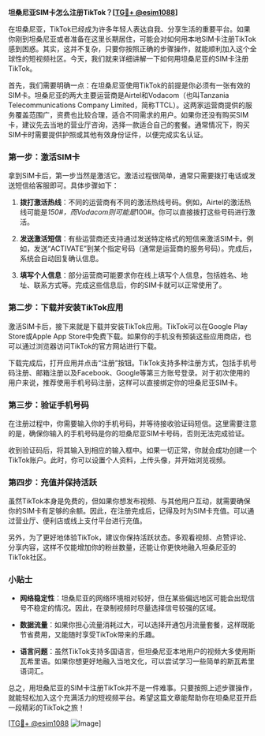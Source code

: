 **坦桑尼亚SIM卡怎么注册TikTok？[[TG💪+ @esim1088](https://t.me/s/esim1088)]**

在坦桑尼亚，TikTok已经成为许多年轻人表达自我、分享生活的重要平台。如果你刚到坦桑尼亚或者准备在这里长期居住，可能会对如何用本地SIM卡注册TikTok感到困惑。其实，这并不复杂，只要你按照正确的步骤操作，就能顺利加入这个全球性的短视频社区。今天，我们就来详细讲解一下如何用坦桑尼亚的SIM卡注册TikTok。

首先，我们需要明确一点：在坦桑尼亚使用TikTok的前提是你必须有一张有效的SIM卡。坦桑尼亚的两大主要运营商是Airtel和Vodacom（也叫Tanzania Telecommunications Company Limited，简称TTCL）。这两家运营商提供的服务覆盖范围广，资费也比较合理，适合不同需求的用户。如果你还没有购买SIM卡，建议先去当地的营业厅咨询，选择一款适合自己的套餐。通常情况下，购买SIM卡时需要提供护照或其他有效身份证件，以便完成实名认证。

### 第一步：激活SIM卡

拿到SIM卡后，第一步当然是激活它。激活过程很简单，通常只需要拨打电话或发送短信给客服即可。具体步骤如下：

1. **拨打激活热线**：不同的运营商有不同的激活热线号码。例如，Airtel的激活热线可能是*150#，而Vodacom则可能是*100#。你可以直接拨打这些号码进行激活。
   
2. **发送激活短信**：有些运营商还支持通过发送特定格式的短信来激活SIM卡。例如，发送“ACTIVATE”到某个指定号码（通常是运营商的服务号码）。完成后，系统会自动回复确认信息。

3. **填写个人信息**：部分运营商可能要求你在线上填写个人信息，包括姓名、地址、联系方式等。完成这些信息后，你的SIM卡就可以正常使用了。

### 第二步：下载并安装TikTok应用

激活SIM卡后，接下来就是下载并安装TikTok应用。TikTok可以在Google Play Store或Apple App Store中免费下载。如果你的手机没有预装这些应用商店，也可以通过浏览器访问TikTok的官方网站进行下载。

下载完成后，打开应用并点击“注册”按钮。TikTok支持多种注册方式，包括手机号码注册、邮箱注册以及Facebook、Google等第三方账号登录。对于初次使用的用户来说，推荐使用手机号码注册，这样可以直接绑定你的坦桑尼亚SIM卡。

### 第三步：验证手机号码

在注册过程中，你需要输入你的手机号码，并等待接收验证码短信。这里需要注意的是，确保你输入的手机号码是你的坦桑尼亚SIM卡号码，否则无法完成验证。

收到验证码后，将其输入到相应的输入框中。如果一切正常，你就会成功创建一个TikTok账户。此时，你可以设置个人资料，上传头像，并开始浏览视频。

### 第四步：充值并保持活跃

虽然TikTok本身是免费的，但如果你想发布视频、与其他用户互动，就需要确保你的SIM卡有足够的余额。因此，在注册完成后，记得及时为SIM卡充值。可以通过营业厅、便利店或线上支付平台进行充值。

另外，为了更好地体验TikTok，建议你保持活跃状态。多观看视频、点赞评论、分享内容，这样不仅能增加你的粉丝数量，还能让你更快地融入坦桑尼亚的TikTok社区。

### 小贴士

- **网络稳定性**：坦桑尼亚的网络环境相对较好，但在某些偏远地区可能会出现信号不稳定的情况。因此，在录制视频时尽量选择信号较强的区域。
  
- **数据流量**：如果你担心流量消耗过大，可以选择开通包月流量套餐，这样既能节省费用，又能随时享受TikTok带来的乐趣。

- **语言问题**：虽然TikTok支持多国语言，但坦桑尼亚本地用户的视频大多使用斯瓦希里语。如果你想更好地融入当地文化，可以尝试学习一些简单的斯瓦希里语词汇。

总之，用坦桑尼亚的SIM卡注册TikTok并不是一件难事。只要按照上述步骤操作，就能轻松加入这个充满活力的短视频平台。希望这篇文章能帮助你在坦桑尼亚开启一段精彩的TikTok之旅！

[[TG💪+ @esim1088](https://t.me/s/esim1088) ![Image](https://i.postimg.cc/4NQfJmqS/Snipaste-2025-05-13-00-14-12.png)]